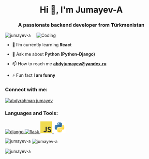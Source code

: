 <h1 align="center">Hi 👋, I'm Jumayev-A</h1>
<h3 align="center">A passionate backend developer from Türkmenistan</h3>
<img align="right" alt="Coding" width="400" src="https://imarticus.org/blog/wp-content/uploads/2021/12/djbwgfw.gif"

<p align="left"> <img src="https://komarev.com/ghpvc/?username=jumayev-a&label=Profile%20views&color=0e75b6&style=flat" alt="jumayev-a" /> </p>

- 🌱 I’m currently learning **React**

- 💬 Ask me about **Python (Python-Django)**

- 📫 How to reach me **abdyjumayev@yandex.ru**

- ⚡ Fun fact **I am funny**

<h3 align="left">Connect with me:</h3>
<p align="left">
<a href="https://linkedin.com/in/abdyrahman jumayev" target="blank"><img align="center" src="https://raw.githubusercontent.com/rahuldkjain/github-profile-readme-generator/master/src/images/icons/Social/linked-in-alt.svg" alt="abdyrahman jumayev" height="30" width="40" /></a>
</p>

<h3 align="left">Languages and Tools:</h3>
<p align="left"> <a href="https://www.djangoproject.com/" target="_blank" rel="noreferrer"> <img src="https://cdn.worldvectorlogo.com/logos/django.svg" alt="django" width="40" height="40"/> </a> <a href="https://flask.palletsprojects.com/" target="_blank" rel="noreferrer"> <img src="https://www.vectorlogo.zone/logos/pocoo_flask/pocoo_flask-icon.svg" alt="flask" width="40" height="40"/> </a> <a href="https://developer.mozilla.org/en-US/docs/Web/JavaScript" target="_blank" rel="noreferrer"> <img src="https://raw.githubusercontent.com/devicons/devicon/master/icons/javascript/javascript-original.svg" alt="javascript" width="40" height="40"/> </a> <a href="https://www.python.org" target="_blank" rel="noreferrer"> <img src="https://raw.githubusercontent.com/devicons/devicon/master/icons/python/python-original.svg" alt="python" width="40" height="40"/> </a> </p>

<p><img align="left" src="https://github-readme-stats.vercel.app/api/top-langs?username=jumayev-a&show_icons=true&locale=en&layout=compact" alt="jumayev-a" /></p>

<p>&nbsp;<img align="center" src="https://github-readme-stats.vercel.app/api?username=jumayev-a&show_icons=true&locale=en" alt="jumayev-a" /></p>

<p><img align="center" src="https://github-readme-streak-stats.herokuapp.com/?user=jumayev-a&" alt="jumayev-a" /></p>
